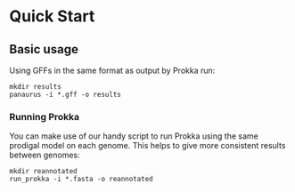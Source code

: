 # Quick Start


## Basic usage

Using GFFs in the same format as output by Prokka run:

```
mkdir results
panaurus -i *.gff -o results
```

### Running Prokka

You can make use of our handy script to run Prokka using the same prodigal model on each genome. This helps to give more consistent results between genomes:

```
mkdir reannotated
run_prokka -i *.fasta -o reannotated
```

